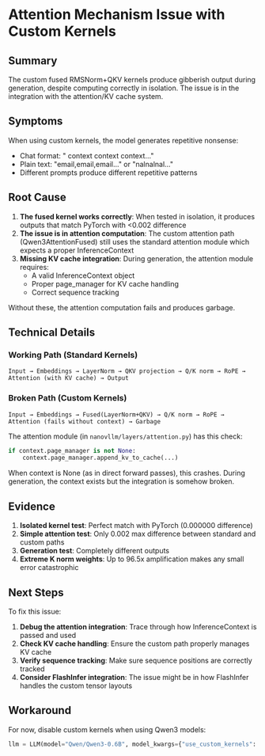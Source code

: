 # Attention Mechanism Issue with Custom Kernels

## Summary

The custom fused RMSNorm+QKV kernels produce gibberish output during generation, despite computing correctly in isolation. The issue is in the integration with the attention/KV cache system.

## Symptoms

When using custom kernels, the model generates repetitive nonsense:
- Chat format: " context context context..."
- Plain text: "email,email,email..." or "nalnalnal..."
- Different prompts produce different repetitive patterns

## Root Cause

1. **The fused kernel works correctly**: When tested in isolation, it produces outputs that match PyTorch with <0.002 difference
2. **The issue is in attention computation**: The custom attention path (Qwen3AttentionFused) still uses the standard attention module which expects a proper InferenceContext
3. **Missing KV cache integration**: During generation, the attention module requires:
   - A valid InferenceContext object
   - Proper page_manager for KV cache handling
   - Correct sequence tracking

Without these, the attention computation fails and produces garbage.

## Technical Details

### Working Path (Standard Kernels)
```
Input → Embeddings → LayerNorm → QKV projection → Q/K norm → RoPE → Attention (with KV cache) → Output
```

### Broken Path (Custom Kernels)
```
Input → Embeddings → Fused(LayerNorm+QKV) → Q/K norm → RoPE → Attention (fails without context) → Garbage
```

The attention module (in `nanovllm/layers/attention.py`) has this check:
```python
if context.page_manager is not None:
    context.page_manager.append_kv_to_cache(...)
```

When context is None (as in direct forward passes), this crashes. During generation, the context exists but the integration is somehow broken.

## Evidence

1. **Isolated kernel test**: Perfect match with PyTorch (0.000000 difference)
2. **Simple attention test**: Only 0.002 max difference between standard and custom paths
3. **Generation test**: Completely different outputs
4. **Extreme K norm weights**: Up to 96.5x amplification makes any small error catastrophic

## Next Steps

To fix this issue:

1. **Debug the attention integration**: Trace through how InferenceContext is passed and used
2. **Check KV cache handling**: Ensure the custom path properly manages KV cache
3. **Verify sequence tracking**: Make sure sequence positions are correctly tracked
4. **Consider FlashInfer integration**: The issue might be in how FlashInfer handles the custom tensor layouts

## Workaround

For now, disable custom kernels when using Qwen3 models:
```python
llm = LLM(model="Qwen/Qwen3-0.6B", model_kwargs={"use_custom_kernels": False})
```